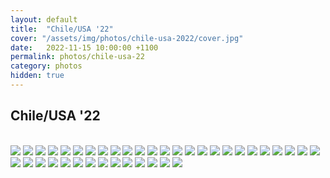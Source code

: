 ```yaml
---
layout: default
title:  "Chile/USA '22"
cover: "/assets/img/photos/chile-usa-2022/cover.jpg"
date:   2022-11-15 10:00:00 +1100
permalink: photos/chile-usa-22
category: photos
hidden: true
---
```


## Chile/USA '22

<br>

<div class="photo-gallery">
  <img src="/assets/img/photos/chile-usa-2022/1.jpg">
  <img src="/assets/img/photos/chile-usa-2022/2.jpg">
  <img src="/assets/img/photos/chile-usa-2022/3.jpg">
  <img src="/assets/img/photos/chile-usa-2022/4.jpg">
  <img src="/assets/img/photos/chile-usa-2022/5.jpg">
  <img src="/assets/img/photos/chile-usa-2022/6.jpg">
  <img src="/assets/img/photos/chile-usa-2022/7.jpg">
  <img src="/assets/img/photos/chile-usa-2022/8.jpg">
  <img src="/assets/img/photos/chile-usa-2022/9.jpg">
  <img src="/assets/img/photos/chile-usa-2022/10.jpg">
  <img src="/assets/img/photos/chile-usa-2022/11.jpg">
  <img src="/assets/img/photos/chile-usa-2022/12.jpg">
  <img src="/assets/img/photos/chile-usa-2022/13.jpg">
  <img src="/assets/img/photos/chile-usa-2022/14.jpg">
  <img src="/assets/img/photos/chile-usa-2022/15.jpg">
  <img src="/assets/img/photos/chile-usa-2022/16.jpg">
  <img src="/assets/img/photos/chile-usa-2022/17.jpg">
  <img src="/assets/img/photos/chile-usa-2022/18.jpg">
  <img src="/assets/img/photos/chile-usa-2022/19.jpg">
  <img src="/assets/img/photos/chile-usa-2022/20.jpg">
  <img src="/assets/img/photos/chile-usa-2022/21.jpg">
  <img src="/assets/img/photos/chile-usa-2022/22.jpg">
  <img src="/assets/img/photos/chile-usa-2022/23.jpg">
  <img src="/assets/img/photos/chile-usa-2022/24.jpg">
  <img src="/assets/img/photos/chile-usa-2022/25.jpg">
  <img src="/assets/img/photos/chile-usa-2022/26.jpg">
  <img src="/assets/img/photos/chile-usa-2022/27.jpg">
  <img src="/assets/img/photos/chile-usa-2022/28.jpg">
  <img src="/assets/img/photos/chile-usa-2022/29.jpg">
  <img src="/assets/img/photos/chile-usa-2022/30.jpg">
  <img src="/assets/img/photos/chile-usa-2022/31.jpg">
  <img src="/assets/img/photos/chile-usa-2022/32.jpg">
  <img src="/assets/img/photos/chile-usa-2022/33.jpg">
  <img src="/assets/img/photos/chile-usa-2022/34.jpg">
  <img src="/assets/img/photos/chile-usa-2022/35.jpg">
  <img src="/assets/img/photos/chile-usa-2022/36.jpg">
  <img src="/assets/img/photos/chile-usa-2022/37.jpg">
  <img src="/assets/img/photos/chile-usa-2022/38.jpg">
  <img src="/assets/img/photos/chile-usa-2022/39.jpg">
</div>
